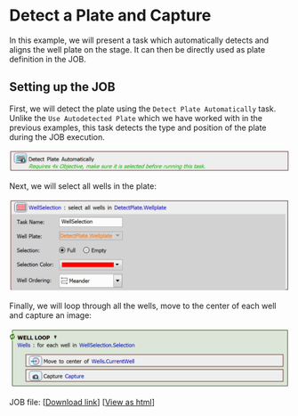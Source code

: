 # Detect a Plate and Capture

In this example, we will present a task which automatically detects and aligns the well plate on the stage. It can then be directly used as plate definition in the JOB.

## Setting up the JOB

First, we will detect the plate using the `Detect Plate Automatically` task. Unlike the `Use Autodetected Plate` which we have worked with in the previous examples, this task detects the type and position of the plate during the JOB execution.

![Detect Plate Task](../17-Detect_and_capture/images/detect_plate_task.png)

Next, we will select all wells in the plate:

![Full Selection Task](../17-Detect_and_capture/images/full_selection_task.png)

Finally, we will loop through all the wells, move to the center of each well and capture an image:

![Well Loop](../17-Detect_and_capture/images/well_loop.png)


JOB file: <!---[[View on GitHub](17-DetectAndCapture.bin)]--> [[Download link](https://laboratory-imaging.github.io/JOBS-examples/NIS_v6.10/17-Detect_and_capture/17-DetectAndCapture.bin)] [[View as html](https://laboratory-imaging.github.io/JOBS-examples/NIS_v6.10/17-Detect_and_capture/17-DetectAndCapture.html)] 